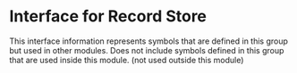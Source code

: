 
# Interface for Record Store
This interface information represents symbols that are defined in this group but used in other modules.  Does not include symbols defined in this group that are used inside this module.
(not used outside this module)
